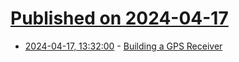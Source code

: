 # [Published on 2024-04-17](index.md)

* [2024-04-17, 13:32:00](https://soylentnews.org/article.pl?sid=24/04/16/1342213&from=rss) - [Building a GPS Receiver](https://soylentnews.org/article.pl?sid=24/04/16/1342213&from=rss)
